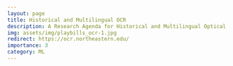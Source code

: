 ```yaml
---
layout: page
title: Historical and Multilingual OCR
description: A Research Agenda for Historical and Multilingual Optical Character Recognition
img: assets/img/playbills_ocr-1.jpg
redirect: https://ocr.northeastern.edu/
importance: 3
category: ML
---
```

